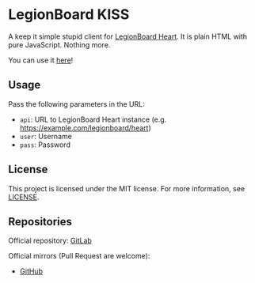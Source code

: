 # LegionBoard KISS

A keep it simple stupid client for
[LegionBoard Heart](https://gitlab.com/legionboard/heart). It is plain
HTML with pure JavaScript. Nothing more.

You can use it [here](https://legionboard.dorfbrunnen.eu/kiss/?)!

## Usage

Pass the following parameters in the URL:
* `api`: URL to LegionBoard Heart instance (e.g. https://example.com/legionboard/heart)
* `user`: Username
* `pass`: Password

## License

This project is licensed under the MIT license. For more information,
see [LICENSE](./LICENSE).

## Repositories

Official repository:
[GitLab](https://gitlab.com/legionboard/kiss)

Official mirrors (Pull Request are welcome):
* [GitHub](https://github.com/legionboard/kiss)
